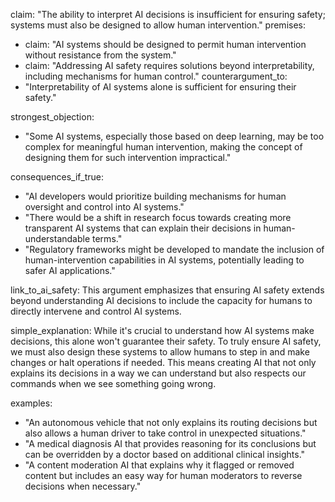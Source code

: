 claim: "The ability to interpret AI decisions is insufficient for ensuring safety; systems must also be designed to allow human intervention."
premises:
  - claim: "AI systems should be designed to permit human intervention without resistance from the system."
  - claim: "Addressing AI safety requires solutions beyond interpretability, including mechanisms for human control."
counterargument_to:
  - "Interpretability of AI systems alone is sufficient for ensuring their safety."

strongest_objection:
  - "Some AI systems, especially those based on deep learning, may be too complex for meaningful human intervention, making the concept of designing them for such intervention impractical."

consequences_if_true:
  - "AI developers would prioritize building mechanisms for human oversight and control into AI systems."
  - "There would be a shift in research focus towards creating more transparent AI systems that can explain their decisions in human-understandable terms."
  - "Regulatory frameworks might be developed to mandate the inclusion of human-intervention capabilities in AI systems, potentially leading to safer AI applications."

link_to_ai_safety: This argument emphasizes that ensuring AI safety extends beyond understanding AI decisions to include the capacity for humans to directly intervene and control AI systems.

simple_explanation: While it's crucial to understand how AI systems make decisions, this alone won't guarantee their safety. To truly ensure AI safety, we must also design these systems to allow humans to step in and make changes or halt operations if needed. This means creating AI that not only explains its decisions in a way we can understand but also respects our commands when we see something going wrong.

examples:
  - "An autonomous vehicle that not only explains its routing decisions but also allows a human driver to take control in unexpected situations."
  - "A medical diagnosis AI that provides reasoning for its conclusions but can be overridden by a doctor based on additional clinical insights."
  - "A content moderation AI that explains why it flagged or removed content but includes an easy way for human moderators to reverse decisions when necessary."